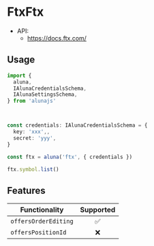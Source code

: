 # FtxFtx

- API:
  - https://docs.ftx.com/

## Usage

```ts
import {
  aluna,
  IAlunaCredentialsSchema,
  IAlunaSettingsSchema,
} from 'alunajs'



const credentials: IAlunaCredentialsSchema = {
  key: 'xxx',,
  secret: 'yyy',
}

const ftx = aluna('ftx', { credentials })

ftx.symbol.list()
```

## Features

| Functionality        | Supported |
| -------------------- | :-------: |
| `offersOrderEditing` |    ✅     |
| `offersPositionId`   |    ❌     |
